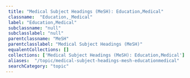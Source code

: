 ```yaml
--- 
 title: "Medical Subject Headings (MeSH): Education,Medical" 
 classname:  "Education,_Medical" 
 label: "Education,Medical" 
 subclassname: "null" 
 subclasslabel: "null" 
 parentclassname: "MeSH" 
 parentclasslabel: "Medical Subject Headings (MeSH)" 
 equalentCollections: [] 
 collections: ['Medical Subject Headings (MeSH): Education,Medical']
 aliases:  "/topic/medical-subject-headings-mesh-educationmedical"  
 searchCategory: "topic" 
---
```

